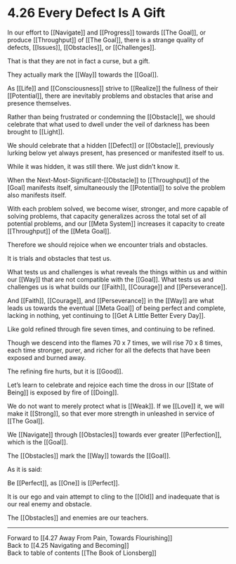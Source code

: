 # 4.26 Every Defect Is A Gift

In our effort to [[Navigate]] and [[Progress]] towards [[The Goal]], or produce [[Throughput]] of [[The Goal]], there is a strange quality of defects, [[Issues]], [[Obstacles]], or [[Challenges]].   

That is that they are not in fact a curse, but a gift. 

They actually mark the [[Way]] towards the [[Goal]]. 

As [[Life]] and [[Consciousness]] strive to [[Realize]] the fullness of their [[Potential]], there are inevitably problems and obstacles that arise and presence themselves.   

Rather than being frustrated or condemning the [[Obstacle]], we should celebrate that what used to dwell under the veil of darkness has been brought to [[Light]]. 

We should celebrate that a hidden [[Defect]] or [[Obstacle]], previously lurking below yet always present, has presenced or manifested itself to us. 

While it was hidden, it was still there. We just didn’t know it. 

When the Next-Most-Significant-[[Obstacle]] to [[Throughput]] of the [Goal] manifests itself, simultaneously the [[Potential]] to solve the problem also manifests itself. 

With each problem solved, we become wiser, stronger, and more capable of solving problems, that capacity generalizes across the total set of all potential problems, and our [[Meta System]] increases it capacity to create [[Throughput]] of the [[Meta Goal]].   

Therefore we should rejoice when we encounter trials and obstacles. 

It is trials and obstacles that test us. 

What tests us and challenges is what reveals the things within us and within our [[Way]] that are not compatible with the [[Goal]]. What tests us and challenges us is what builds our [[Faith]], [[Courage]] and [[Perseverance]]. 

And [[Faith]], [[Courage]], and [[Perseverance]] in the [[Way]] are what leads us towards the eventual [[Meta Goal]] of being perfect and complete, lacking in nothing, yet continuing to [[Get A Little Better Every Day]]. 

Like gold refined through fire seven times, and continuing to be refined. 

Though we descend into the flames 70 x 7 times, we will rise 70 x 8 times, each time stronger, purer, and richer for all the defects that have been exposed and burned away. 

The refining fire hurts, but it is [[Good]]. 

Let’s learn to celebrate and rejoice each time the dross in our [[State of Being]] is exposed by fire of [[Doing]]. 

We do not want to merely protect what is [[Weak]]. If we [[Love]] it, we will make it [[Strong]], so that ever more strength in unleashed in service of [[The Goal]]. 

We [[Navigate]] through [[Obstacles]] towards ever greater [[Perfection]], which is the [[Goal]]. 

The [[Obstacles]] mark the [[Way]] towards the [[Goal]]. 

As it is said: 

Be [[Perfect]], as [[One]] is [[Perfect]].  

It is our ego and vain attempt to cling to the [[Old]] and inadequate that is our real enemy and obstacle. 

The [[Obstacles]] and enemies are our teachers. 

___

Forward to [[4.27 Away From Pain, Towards Flourishing]]  
Back to [[4.25 Navigating and Becoming]]  
Back to table of contents [[The Book of Lionsberg]]  